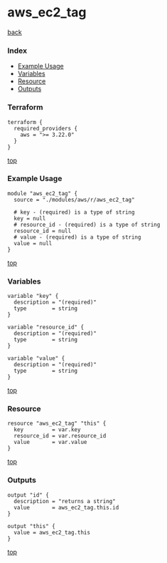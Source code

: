 # aws_ec2_tag
[back](../aws.md)
### Index
- [Example Usage](#example-usage)
- [Variables](#variables)
- [Resource](#resource)
- [Outputs](#outputs)
### Terraform
```hcl
terraform {
  required_providers {
    aws = ">= 3.22.0"
  }
}
```
[top](#index)
### Example Usage
```hcl
module "aws_ec2_tag" {
  source = "./modules/aws/r/aws_ec2_tag"

  # key - (required) is a type of string
  key = null
  # resource_id - (required) is a type of string
  resource_id = null
  # value - (required) is a type of string
  value = null
}
```
[top](#index)
### Variables
```hcl
variable "key" {
  description = "(required)"
  type        = string
}

variable "resource_id" {
  description = "(required)"
  type        = string
}

variable "value" {
  description = "(required)"
  type        = string
}
```
[top](#index)

### Resource
```hcl
resource "aws_ec2_tag" "this" {
  key         = var.key
  resource_id = var.resource_id
  value       = var.value
}
```
[top](#index)
### Outputs
```hcl
output "id" {
  description = "returns a string"
  value       = aws_ec2_tag.this.id
}

output "this" {
  value = aws_ec2_tag.this
}
```
[top](#index)
